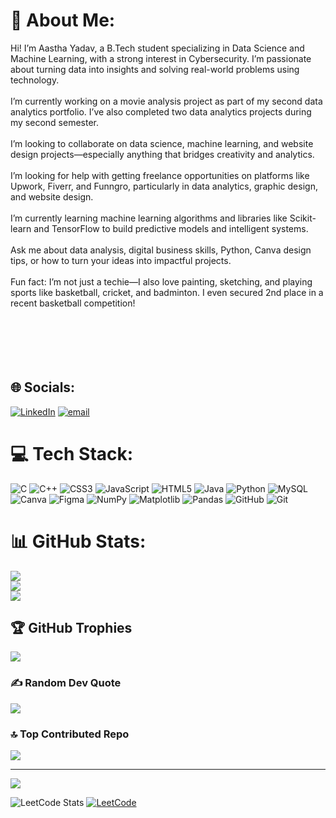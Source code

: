 # 💫 About Me:
Hi! I’m Aastha Yadav, a B.Tech student specializing in Data Science and Machine Learning, with a strong interest in Cybersecurity. I’m passionate about turning data into insights and solving real-world problems using technology.<br><br>I’m currently working on a movie analysis project as part of my second data analytics portfolio. I’ve also completed two data analytics projects during my second semester.<br><br>I’m looking to collaborate on data science, machine learning, and website design projects—especially anything that bridges creativity and analytics.<br><br>I’m looking for help with getting freelance opportunities on platforms like Upwork, Fiverr, and Funngro, particularly in data analytics, graphic design, and website design.<br><br>I’m currently learning machine learning algorithms and libraries like Scikit-learn and TensorFlow to build predictive models and intelligent systems.<br><br>Ask me about data analysis, digital business skills, Python, Canva design tips, or how to turn your ideas into impactful projects.<br><br>Fun fact: I’m not just a techie—I also love painting, sketching, and playing sports like basketball, cricket, and badminton. I even secured 2nd place in a recent basketball competition!<br><br><br><br><br><br>


## 🌐 Socials:
[![LinkedIn](https://img.shields.io/badge/LinkedIn-%230077B5.svg?logo=linkedin&logoColor=white)](https://linkedin.com/in/aastha-yadav-89b41a332?) [![email](https://img.shields.io/badge/Email-D14836?logo=gmail&logoColor=white)](mailto:yadavaastha00@gmail.com) 

# 💻 Tech Stack:
![C](https://img.shields.io/badge/c-%2300599C.svg?style=for-the-badge&logo=c&logoColor=white) ![C++](https://img.shields.io/badge/c++-%2300599C.svg?style=for-the-badge&logo=c%2B%2B&logoColor=white) ![CSS3](https://img.shields.io/badge/css3-%231572B6.svg?style=for-the-badge&logo=css3&logoColor=white) ![JavaScript](https://img.shields.io/badge/javascript-%23323330.svg?style=for-the-badge&logo=javascript&logoColor=%23F7DF1E) ![HTML5](https://img.shields.io/badge/html5-%23E34F26.svg?style=for-the-badge&logo=html5&logoColor=white) ![Java](https://img.shields.io/badge/java-%23ED8B00.svg?style=for-the-badge&logo=openjdk&logoColor=white) ![Python](https://img.shields.io/badge/python-3670A0?style=for-the-badge&logo=python&logoColor=ffdd54) ![MySQL](https://img.shields.io/badge/mysql-4479A1.svg?style=for-the-badge&logo=mysql&logoColor=white) ![Canva](https://img.shields.io/badge/Canva-%2300C4CC.svg?style=for-the-badge&logo=Canva&logoColor=white) ![Figma](https://img.shields.io/badge/figma-%23F24E1E.svg?style=for-the-badge&logo=figma&logoColor=white) ![NumPy](https://img.shields.io/badge/numpy-%23013243.svg?style=for-the-badge&logo=numpy&logoColor=white) ![Matplotlib](https://img.shields.io/badge/Matplotlib-%23ffffff.svg?style=for-the-badge&logo=Matplotlib&logoColor=black) ![Pandas](https://img.shields.io/badge/pandas-%23150458.svg?style=for-the-badge&logo=pandas&logoColor=white) ![GitHub](https://img.shields.io/badge/github-%23121011.svg?style=for-the-badge&logo=github&logoColor=white) ![Git](https://img.shields.io/badge/git-%23F05033.svg?style=for-the-badge&logo=git&logoColor=white)
# 📊 GitHub Stats:
![](https://github-readme-stats.vercel.app/api?username=aastha-yadav2&theme=blue_navy&hide_border=false&include_all_commits=false&count_private=false)<br/>
![](https://nirzak-streak-stats.vercel.app/?user=aastha-yadav2&theme=blue_navy&hide_border=false)<br/>
![](https://github-readme-stats.vercel.app/api/top-langs/?username=aastha-yadav2&theme=blue_navy&hide_border=false&include_all_commits=false&count_private=false&layout=compact)

## 🏆 GitHub Trophies
![](https://github-profile-trophy.vercel.app/?username=aastha-yadav2&theme=dark&no-frame=false&no-bg=true&margin-w=4)

### ✍️ Random Dev Quote
![](https://quotes-github-readme.vercel.app/api?type=horizontal&theme=radical)

### 🔝 Top Contributed Repo
![](https://github-contributor-stats.vercel.app/api?username=aastha-yadav2&limit=5&theme=dark&combine_all_yearly_contributions=true)

---
[![](https://visitcount.itsvg.in/api?id=aastha-yadav2&icon=0&color=0)](https://visitcount.itsvg.in)


![LeetCode Stats](https://leetcard.jacoblin.cool/Ta8jAiAJmV)
[![LeetCode](https://img.shields.io/badge/LeetCode-Visit%20Profile-orange)](https://leetcode.com/Ta8jAiAJmV/)


<!-- Proudly created with GPRM ( https://gprm.itsvg.in ) -->

<!--
**aastha-yadav2/aastha-yadav2** is a ✨ _special_ ✨ repository because its `README.md` (this file) appears on your GitHub profile.

Here are some ideas to get you started:

- 🔭 I’m currently working on ...
- 🌱 I’m currently learning ...
- 👯 I’m looking to collaborate on ...
- 🤔 I’m looking for help with ...
- 💬 Ask me about ...
- 📫 How to reach me: ...
- 😄 Pronouns: ...
- ⚡ Fun fact: ...
-->
